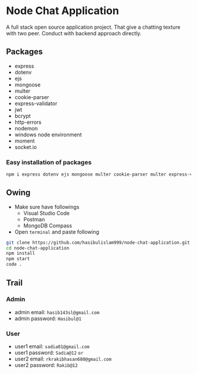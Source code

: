 # Node Chat Application
A full stack open source application project. That give a chatting texture with two peer. Conduct with backend approach directly.

## Packages
* express
* dotenv
* ejs
* mongoose
* multer
* cookie-parser
* express-validator
* jwt
* bcrypt
* http-errors
* nodemon
* windows node environment
* moment
* socket.io

### Easy installation of packages
```bash
npm i express dotenv ejs mongoose multer cookie-parser multer express-validator jsonwebtoken bcrypt http-errors nodemon win-node-env moment socket.io
```

## Owing
* Make sure have followings
    * Visual Studio Code
    * Postman
    * MongoDB Compass
* Open `terminal` and paste following

```bash
git clone https://github.com/hasibulislam999/node-chat-application.git
cd node-chat-application
npm install
npm start
code .
```

## Trail
### Admin
* admin email: `hasib143sl@gmail.com`
* admin password: `Hasibul@1`

### User
* user1 email: `sadia01@gmail.com`
* user1 password: `Sadia@12`
`or`
* user2 email: `rkrakibhasan680@gmail.com`
* user2 password: `Rakib@12`
